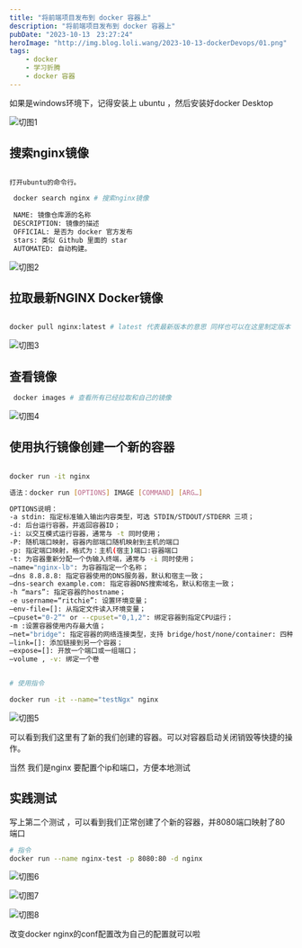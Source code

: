 ```yaml
---
title: "将前端项目发布到 docker 容器上"
description: "将前端项目发布到 docker 容器上"
pubDate: "2023-10-13　23:27:24"
heroImage: "http://img.blog.loli.wang/2023-10-13-dockerDevops/01.png"
tags:
    - docker 
    - 学习折腾
    - docker 容器
---
```


如果是windows环境下，记得安装上 ubuntu ，然后安装好docker Desktop

   ![切图1](http://img.blog.loli.wang/2023-10-13-dockerDevops/01.png)

##  搜索nginx镜像

``` bash

打开ubuntu的命令行。

 docker search nginx # 搜索nginx镜像
 
 NAME: 镜像仓库源的名称
 DESCRIPTION: 镜像的描述
 OFFICIAL: 是否为 docker 官方发布
 stars: 类似 Github 里面的 star
 AUTOMATED: 自动构建。
``` 

 ![切图2](http://img.blog.loli.wang/2023-10-13-dockerDevops/02.png)

## 拉取最新NGINX Docker镜像 

``` bash

docker pull nginx:latest # latest 代表最新版本的意思 同样也可以在这里制定版本

```

 ![切图3](http://img.blog.loli.wang/2023-10-13-dockerDevops/03.png)

 ## 查看镜像

``` bash 
 docker images # 查看所有已经拉取和自己的镜像
```
![切图4](http://img.blog.loli.wang/2023-10-13-dockerDevops/04.png)

## 使用执行镜像创建一个新的容器

``` bash 

docker run -it nginx

语法：docker run [OPTIONS] IMAGE [COMMAND] [ARG…]

OPTIONS说明：
-a stdin: 指定标准输入输出内容类型，可选 STDIN/STDOUT/STDERR 三项；
-d: 后台运行容器，并返回容器ID；
-i: 以交互模式运行容器，通常与 -t 同时使用；
-P: 随机端口映射，容器内部端口随机映射到主机的端口
-p: 指定端口映射，格式为：主机(宿主)端口:容器端口
-t: 为容器重新分配一个伪输入终端，通常与 -i 同时使用；
–name="nginx-lb": 为容器指定一个名称；
–dns 8.8.8.8: 指定容器使用的DNS服务器，默认和宿主一致；
–dns-search example.com: 指定容器DNS搜索域名，默认和宿主一致；
-h “mars”: 指定容器的hostname；
-e username=“ritchie”: 设置环境变量；
–env-file=[]: 从指定文件读入环境变量；
–cpuset="0-2”" or --cpuset="0,1,2": 绑定容器到指定CPU运行；
-m :设置容器使用内存最大值；
–net="bridge": 指定容器的网络连接类型，支持 bridge/host/none/container: 四种类型；
–link=[]: 添加链接到另一个容器；
–expose=[]: 开放一个端口或一组端口；
–volume , -v: 绑定一个卷


# 使用指令

docker run -it --name="testNgx" nginx

```

![切图5](http://img.blog.loli.wang/2023-10-13-dockerDevops/05.png)

可以看到我们这里有了新的我们创建的容器。可以对容器启动关闭销毁等快捷的操作。

当然 我们是nginx 要配置个ip和端口，方便本地测试

## 实践测试

写上第二个测试 ，可以看到我们正常创建了个新的容器，并8080端口映射了80端口

```  bash
# 指令
docker run --name nginx-test -p 8080:80 -d nginx
```

![切图6](http://img.blog.loli.wang/2023-10-13-dockerDevops/06.png)

![切图7](http://img.blog.loli.wang/2023-10-13-dockerDevops/07.png)

![切图8](http://img.blog.loli.wang/2023-10-13-dockerDevops/08.png)

改变docker nginx的conf配置改为自己的配置就可以啦

